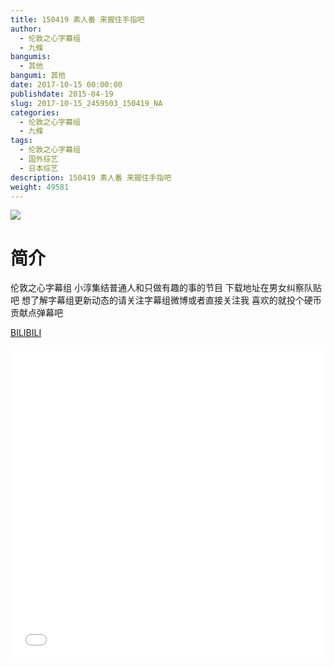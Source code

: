```yaml
---
title: 150419 素人番 来握住手指吧
author: 
  - 伦敦之心字幕组
  - 九條
bangumis: 
  - 其他
bangumi: 其他
date: 2017-10-15 00:00:00
publishdate: 2015-04-19
slug: 2017-10-15_2459503_150419_NA
categories: 
  - 伦敦之心字幕组
  - 九條
tags: 
  - 伦敦之心字幕组
  - 国外综艺
  - 日本综艺
description: 150419 素人番 来握住手指吧
weight: 49581
---
```


![](https://i.imgur.com/H2B66FL.jpg)

# 简介  
伦敦之心字幕组 小淳集结普通人和只做有趣的事的节目 下载地址在男女纠察队贴吧 想了解字幕组更新动态的请关注字幕组微博或者直接关注我 喜欢的就投个硬币贡献点弹幕吧

  [BILIBILI](https://www.bilibili.com/video/av2459503/)


  <iframe src="//www.bilibili.com/html/html5player.html?cid=3851566&aid=2459503" width="100%" height="500" frameborder="0" allowfullscreen="allowfullscreen"></iframe>
